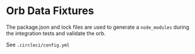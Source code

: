 # Orb Data Fixtures

The package.json and lock files are used to generate a `node_modules` during the integration tests and validate the orb.

See `.circleci/config.yml`
